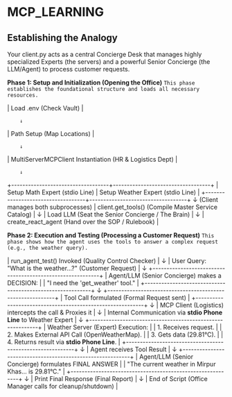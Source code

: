 # MCP_LEARNING

## Establishing the Analogy
Your client.py acts as a central Concierge Desk that manages highly specialized Experts (the servers) and a powerful Senior Concierge (the LLM/Agent) to process customer requests.

**Phase 1: Setup and Initialization (Opening the Office)**
`This phase establishes the foundational structure and loads all necessary resources.`

| Load .env (Check Vault) |

        ↓
        
| Path Setup (Map Locations) |

        ↓
        
| MultiServerMCPClient Instantiation (HR & Logistics Dept) |

        ↓
+-----------------------------------+-----------------------------------+
|  Setup Math Expert (stdio Line)   | Setup Weather Expert (stdio Line) |
+-----------------------------------+-----------------------------------+
                 ↓ (Client manages both subprocesses)
        | client.get_tools() (Compile Master Service Catalog) |
                         ↓
        | Load LLM (Seat the Senior Concierge / The Brain) |
                         ↓
        | create_react_agent (Hand over the SOP / Rulebook) |

**Phase 2: Execution and Testing (Processing a Customer Request)**
`This phase shows how the agent uses the tools to answer a complex request (e.g., the weather query).`

| run_agent_test() Invoked (Quality Control Checker) |
                       ↓
| User Query: "What is the weather...?" (Customer Request) |
                       ↓
+-----------------------------------------------------------+
| Agent/LLM (Senior Concierge) makes a DECISION:            |
| "I need the 'get_weather' tool."                          |
+-----------------------------------------------------------+
                       ↓
+-----------------------------------------------------------+
| Tool Call formulated (Formal Request sent)                |
+-----------------------------------------------------------+
                       ↓
| MCP Client (Logistics) intercepts the call & Proxies it |
                       ↓
| Internal Communication via **stdio Phone Line** to Weather Expert |
                       ↓
+-----------------------------------------------------------+
| Weather Server (Expert) Execution:                        |
| 1. Receives request.                                      |
| 2. Makes External API Call (OpenWeatherMap).              |
| 3. Gets data (29.81°C).                                   |
| 4. Returns result via **stdio Phone Line**.               |
+-----------------------------------------------------------+
                       ↓
| Agent receives Tool Result |
                       ↓
+-----------------------------------------------------------+
| Agent/LLM (Senior Concierge) formulates FINAL ANSWER      |
| "The current weather in Mirpur Khas... is 29.81°C."       |
+-----------------------------------------------------------+
                       ↓
| Print Final Response (Final Report) |
                       ↓
| End of Script (Office Manager calls for cleanup/shutdown) |
